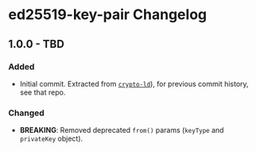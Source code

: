 # ed25519-key-pair Changelog

## 1.0.0 - TBD

### Added
- Initial commit. Extracted from 
  [`crypto-ld`](https://github.com/digitalbazaar/crypto-ld)), for previous 
  commit history, see that repo.

### Changed
- **BREAKING**: Removed deprecated `from()` params (`keyType` and 
  `privateKey` object).
